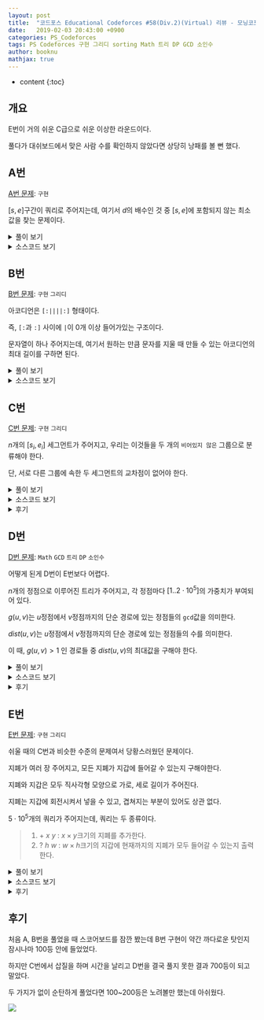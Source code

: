 ```yaml
---
layout: post
title:  "코드포스 Educational Codeforces #58(Div.2)(Virtual) 리뷰 - 모닝코포"
date:   2019-02-03 20:43:00 +0900
categories: PS_Codeforces
tags: PS Codeforces 구현 그리디 sorting Math 트리 DP GCD 소인수
author: booknu
mathjax: true
---
```


* content
{:toc}

## 개요
E번이 거의 쉬운 C급으로 쉬운 이상한 라운드이다.

풀다가 대쉬보드에서 맞은 사람 수를 확인하지 않았다면 상당히 낭패를 볼 뻔 했다.

## A번

[A번 문제](http://codeforces.com/contest/1101/problem/A): `구현`

$[s, e]$구간이 쿼리로 주어지는데, 여기서 $d$의 배수인 것 중 $[s, e]$에 포함되지 않는 최소값을 찾는 문제이다.

<details>
<summary>풀이 보기</summary>
<div markdown="1">

두 가지 경우로 나누면 간단하다.

$d < s$인 경우 그냥 $d$ 자체가 답이다.

아닌 경우 $e < i \cdot d$ 중 가장 $i \cdot d$를 찾으면 된다.

</div>
</details>

<details>
<summary>소스코드 보기</summary>
<div markdown="1">

```cpp
#include <bits/stdc++.h>
using namespace std;

#ifdef LOCAL_BOOKNU
#define debug(...) cerr << "[" << #__VA_ARGS__ << "]:", debug_out(__VA_ARGS__)
#else
#define debug(...) 42
#endif

// ........................macro.......................... //
#define FOR(i, f, n) for(int (i) = (f); (i) < (int)(n); ++(i))
#define RFOR(i, f, n) for(int (i) = (f); (i) >= (int)(n); --(i))
#define pb push_back
#define emb emplace_back
#define fi first
#define se second
#define ENDL '\n'
#define sz(A) (int)(A).size()
#define ALL(A) A.begin(), A.end()
#define UNIQUE(c) (c).resize(unique(ALL(c)) - (c).begin())
#define next next9876
#define prev prev1234
typedef pair<int, int> ii;
typedef pair<int, ii> iii;
typedef vector<int> vi;
typedef vector<vi> vvi;
typedef vector<ii> vii;
typedef vector<vii> vvii;
typedef long long i64;
typedef unsigned long long ui64;
// inline i64 GCD(i64 a, i64 b) { if(b == 0) return a; return GCD(b, a % b); }
inline int getidx(const vi& ar, int x) { return lower_bound(ALL(ar), x) - ar.begin(); } // 좌표 압축에 사용: 정렬된 ar에서 x의 idx를 찾음
inline i64 GCD(i64 a, i64 b) { i64 n; if(a < b) swap(a, b); while(b != 0) { n = a % b; a = b; b = n; } return a; }
inline i64 LCM(i64 a, i64 b) { if(a == 0 || b == 0) return GCD(a, b); return a / GCD(a, b) * b; }
inline i64 CEIL(i64 n, i64 d) { return n / d + (i64)(n % d != 0); } // 음수일 때 이상하게 작동할 수 있음.
inline i64 ROUND(i64 n, i64 d) { return n / d + (i64)((n % d) * 2 >= d); }
inline i64 POW(i64 a, i64 n) {
	assert(0 <= n);
	i64 ret;
	for(ret = 1; n; a = a*a, n /= 2) { if(n%2) ret *= a; }
	return ret;
}
template <class T>
ostream& operator<<(ostream& os, vector<T> v) {
	os << "[";
	int cnt = 0;
	for(auto vv : v) { os << vv; if(++cnt < v.size()) os << ","; }
	return os << "]";
}
template <class T>
ostream& operator<<(ostream& os, set<T> v) {
	os << "[";
	int cnt = 0;
	for(auto vv : v) { os << vv; if(++cnt < v.size()) os << ","; }
	return os << "]";
}
template <class L, class R>
ostream& operator<<(ostream& os, pair<L, R> p) { return os << "(" << p.fi << "," << p.se << ")"; }
void debug_out() { cerr << endl; }
template <typename Head, typename... Tail>
void debug_out(Head H, Tail... T) { cerr << " " << H, debug_out(T...); }
// ....................................................... //

i64 s, e, x;
void input() {
	cin >> s >> e >> x;
}

int solve() {
	if(x < s) {
		cout << x << ENDL;
		return 0;
	}
	i64 d = e/x;
	if(x*d <= e) {
		cout << x*(d+1) << ENDL;
	} else {
		cout << x*d << ENDL;
	}
	return 0;
}

// ................. main .................. //
void execute() {
	int TT; cin >> TT;
	while(TT--)
	input(), solve();
}

int main(void) {
#ifdef LOCAL_BOOKNU
	freopen("input.txt", "r", stdin);
	// freopen("out.txt", "w", stdout);
#endif
	cin.tie(0), ios_base::sync_with_stdio(false);
	execute();
	return 0;
}
// ......................................... //
```

</div>
</details>

## B번

[B번 문제](http://codeforces.com/contest/1101/problem/B): `구현` `그리디`

아코디언은 `[:||||:]` 형태이다.

즉, `[:`과 `:]` 사이에 `|`이 0개 이상 들어가있는 구조이다.

문자열이 하나 주어지는데, 여기서 원하는 만큼 문자를 지울 때 만들 수 있는 아코디언의 최대 길이를 구하면 된다.

<details>
<summary>풀이 보기</summary>
<div markdown="1">

B번 문제 치고 조금 생각을 해야 하고 구현도 고려해야 할 점이 많은 문제이다.

하지만 천천히 생각해보면, `[`, `]`이 여러개 등장한다고 했을 때 가장 외곽의 `[ ]`를 남겨두는게 무조건 이득이라는 것을 알 수 있다.

`::`의 경우에도 위에서 구한 `[ ]`내에서 가장 외곽에 있는 것을 남겨두는게 무조건 이득이다.

이렇게 되면 구한 `::`안에 있는 `|`의 개수를 세서 가장 긴 아코디언을 만들면 된다.

구현할 때 조심해야 할 점은 아코디언을 만들 수 없는 경우를 따로 처리해야 한다는 것이다.

</div>
</details>

<details>
<summary>소스코드 보기</summary>
<div markdown="1">

```cpp
#include <bits/stdc++.h>
using namespace std;

#ifdef LOCAL_BOOKNU
#define debug(...) cerr << "[" << #__VA_ARGS__ << "]:", debug_out(__VA_ARGS__)
#else
#define debug(...) 42
#endif

// ........................macro.......................... //
#define FOR(i, f, n) for(int (i) = (f); (i) < (int)(n); ++(i))
#define RFOR(i, f, n) for(int (i) = (f); (i) >= (int)(n); --(i))
#define pb push_back
#define emb emplace_back
#define fi first
#define se second
#define ENDL '\n'
#define sz(A) (int)(A).size()
#define ALL(A) A.begin(), A.end()
#define UNIQUE(c) (c).resize(unique(ALL(c)) - (c).begin())
#define next next9876
#define prev prev1234
typedef pair<int, int> ii;
typedef pair<int, ii> iii;
typedef vector<int> vi;
typedef vector<vi> vvi;
typedef vector<ii> vii;
typedef vector<vii> vvii;
typedef long long i64;
typedef unsigned long long ui64;
// inline i64 GCD(i64 a, i64 b) { if(b == 0) return a; return GCD(b, a % b); }
inline int getidx(const vi& ar, int x) { return lower_bound(ALL(ar), x) - ar.begin(); } // 좌표 압축에 사용: 정렬된 ar에서 x의 idx를 찾음
inline i64 GCD(i64 a, i64 b) { i64 n; if(a < b) swap(a, b); while(b != 0) { n = a % b; a = b; b = n; } return a; }
inline i64 LCM(i64 a, i64 b) { if(a == 0 || b == 0) return GCD(a, b); return a / GCD(a, b) * b; }
inline i64 CEIL(i64 n, i64 d) { return n / d + (i64)(n % d != 0); } // 음수일 때 이상하게 작동할 수 있음.
inline i64 ROUND(i64 n, i64 d) { return n / d + (i64)((n % d) * 2 >= d); }
inline i64 POW(i64 a, i64 n) {
	assert(0 <= n);
	i64 ret;
	for(ret = 1; n; a = a*a, n /= 2) { if(n%2) ret *= a; }
	return ret;
}
template <class T>
ostream& operator<<(ostream& os, vector<T> v) {
	os << "[";
	int cnt = 0;
	for(auto vv : v) { os << vv; if(++cnt < v.size()) os << ","; }
	return os << "]";
}
template <class T>
ostream& operator<<(ostream& os, set<T> v) {
	os << "[";
	int cnt = 0;
	for(auto vv : v) { os << vv; if(++cnt < v.size()) os << ","; }
	return os << "]";
}
template <class L, class R>
ostream& operator<<(ostream& os, pair<L, R> p) { return os << "(" << p.fi << "," << p.se << ")"; }
void debug_out() { cerr << endl; }
template <typename Head, typename... Tail>
void debug_out(Head H, Tail... T) { cerr << " " << H, debug_out(T...); }
// ....................................................... //

const int MAXN = 5e5+10;
string st;
void input() {
	cin >> st;
}

int solve() {
	int s = -1, e = -1;
	FOR(i, 0, st.size()) {
		if(s == -1 && st[i] == '[') s = i;
	}
	RFOR(i, st.size()-1, 0) {
		if(e == -1 && st[i] == ']') e = i;
	}
	if(s == -1 || e == -1 || s >= e) {
		cout << -1 << ENDL;
		return 0;
	}
	int cnt = 0;
	int ss = -1, ee = -1;
	FOR(i, s, e+1) {
		if(ss == -1 && st[i] == ':') ss = i;
	}
	RFOR(i, e, s) {
		if(ee == -1 && st[i] == ':') ee = i;
	}
	if(ss == ee) {
		cout << -1 << ENDL;
		return 0;
	}
	int ans = 4;
	FOR(i, ss, ee+1) {
		if(st[i] == '|') ++ans;
	}
	cout << ans << ENDL;
	return 0;
}

// ................. main .................. //
void execute() {
	input(), solve();
}

int main(void) {
#ifdef LOCAL_BOOKNU
	freopen("input.txt", "r", stdin);
	// freopen("out.txt", "w", stdout);
#endif
	cin.tie(0), ios_base::sync_with_stdio(false);
	execute();
	return 0;
}
// ......................................... //
```

</div>
</details>

## C번

[C번 문제](http://codeforces.com/contest/1101/problem/C): `구현` `그리디`

$n$개의 $[s_i, e_i]$ 세그먼트가 주어지고, 우리는 이것들을 두 개의 `비어있지 않은` 그룹으로 분류해야 한다.

단, 서로 다른 그룹에 속한 두 세그먼트의 교차점이 없어야 한다.

<details>
<summary>풀이 보기</summary>
<div markdown="1">

어떤 세그먼트 $a$와 겹쳐지는 세그먼트들의 집합을 $A$라고 할 때, $A$는 무조건 같은 그룹에 속해야 한다.

또한 $A$와 겹쳐지는 세그먼트 또한 $a$와 같은 그룹에 속해야 하고, 이것은 겹쳐지는 세그먼트가 없을 때까지 반복된다.

그 외의 세그먼트들은 같은 그룹에 속하든, 다른 그룹에 속하든 문제가 되지 않는다.

이것을 가장 쉽게 구현할 수 있는 방법은 구간을 $s_i$순으로 정렬 후 순서대로 순회하며 앞의 구간과 겹쳐지면 무조건 같은 그룹에, 겹쳐지지 않으면 다른 그룹에 넣는 것이다.

또한 두 그룹은 `비어있지 않은` 상태여야 하기 때문에 이것에 대한 처리도 해야하는 것에 주의해야 한다.

</div>
</details>

<details>
<summary>소스코드 보기</summary>
<div markdown="1">

```cpp
#include <bits/stdc++.h>
using namespace std;

#ifdef LOCAL_BOOKNU
#define debug(...) cerr << "[" << #__VA_ARGS__ << "]:", debug_out(__VA_ARGS__)
#else
#define debug(...) 42
#endif

// ........................macro.......................... //
#define FOR(i, f, n) for(int (i) = (f); (i) < (int)(n); ++(i))
#define RFOR(i, f, n) for(int (i) = (f); (i) >= (int)(n); --(i))
#define pb push_back
#define emb emplace_back
#define fi first
#define se second
#define ENDL '\n'
#define sz(A) (int)(A).size()
#define ALL(A) A.begin(), A.end()
#define UNIQUE(c) (c).resize(unique(ALL(c)) - (c).begin())
#define next next9876
#define prev prev1234
typedef pair<int, int> ii;
typedef pair<int, ii> iii;
typedef vector<int> vi;
typedef vector<vi> vvi;
typedef vector<ii> vii;
typedef vector<vii> vvii;
typedef long long i64;
typedef unsigned long long ui64;
// inline i64 GCD(i64 a, i64 b) { if(b == 0) return a; return GCD(b, a % b); }
inline int getidx(const vi& ar, int x) { return lower_bound(ALL(ar), x) - ar.begin(); } // 좌표 압축에 사용: 정렬된 ar에서 x의 idx를 찾음
inline i64 GCD(i64 a, i64 b) { i64 n; if(a < b) swap(a, b); while(b != 0) { n = a % b; a = b; b = n; } return a; }
inline i64 LCM(i64 a, i64 b) { if(a == 0 || b == 0) return GCD(a, b); return a / GCD(a, b) * b; }
inline i64 CEIL(i64 n, i64 d) { return n / d + (i64)(n % d != 0); } // 음수일 때 이상하게 작동할 수 있음.
inline i64 ROUND(i64 n, i64 d) { return n / d + (i64)((n % d) * 2 >= d); }
inline i64 POW(i64 a, i64 n) {
	assert(0 <= n);
	i64 ret;
	for(ret = 1; n; a = a*a, n /= 2) { if(n%2) ret *= a; }
	return ret;
}
template <class T>
ostream& operator<<(ostream& os, vector<T> v) {
	os << "[";
	int cnt = 0;
	for(auto vv : v) { os << vv; if(++cnt < v.size()) os << ","; }
	return os << "]";
}
template <class T>
ostream& operator<<(ostream& os, set<T> v) {
	os << "[";
	int cnt = 0;
	for(auto vv : v) { os << vv; if(++cnt < v.size()) os << ","; }
	return os << "]";
}
template <class L, class R>
ostream& operator<<(ostream& os, pair<L, R> p) { return os << "(" << p.fi << "," << p.se << ")"; }
void debug_out() { cerr << endl; }
template <typename Head, typename... Tail>
void debug_out(Head H, Tail... T) { cerr << " " << H, debug_out(T...); }
// ....................................................... //

const int MAXN = 1e5+10, RANGE = 2e5+10;
int n, ord[MAXN], ans[MAXN];
ii seg[MAXN];
vi g[2];
void input() {
	cin >> n;
	FOR(i, 0, n) cin >> seg[i].first >> seg[i].se;
}

int solve() {
	FOR(i, 0, n) ord[i] = i;
	sort(ord, ord + n, [](int u, int v) { return seg[u] < seg[v]; });
	int me = -1;
	FOR(i, 0, 2) g[i].clear();
	int cur = 0;
	FOR(j, 0, n) {
		int i = ord[j];
		if(me < seg[i].fi) {
			cur ^= 1;
		}
		me = max(seg[i].se, me);
		g[cur].pb(ord[j]);
		ans[ord[j]] = cur;
	}
	if(g[0].size() && g[1].size()) {
		FOR(i, 0, n) cout << ans[i]+1 << ' '; cout << ENDL;
	} else {
		cout << -1 << ENDL;
	}
	return 0;
}

// ................. main .................. //
void execute() {
	int TT; cin >> TT;
	while(TT--)
	input(), solve();
}

int main(void) {
#ifdef LOCAL_BOOKNU
	freopen("input.txt", "r", stdin);
	// freopen("out.txt", "w", stdout);
#endif
	cin.tie(0), ios_base::sync_with_stdio(false);
	execute();
	return 0;
}
// ......................................... //
```

</div>
</details>

<details>
<summary>후기</summary>
<div markdown="1">

이번에도 문제를 잘못 읽어 무려 2번이나 삽질하고 시간도 많이 날려먹었다.

`같은 그룹`에 겹쳐지는 세그먼트가 들어가면 안 되는 건줄 알고 `fenwick`도 사용하며 열심히 구현했는데 너무 허무했다.

특히 예제가 잘못 읽은 문제나 원래 문제나 똑같은 출력이 나오기 때문에 잘못을 알기까지 꽤 많은 시간이 걸렸다.

매 코포 컨테스트마다 이런 실수가 나오는데 앞으로는 좀 더 문제를 자세히 읽어야겠다.

</div>
</details>

## D번

[D번 문제](http://codeforces.com/contest/1101/problem/D): `Math` `GCD` `트리` `DP` `소인수`

어떻게 된게 D번이 E번보다 어렵다.

$n$개의 정점으로 이루어진 트리가 주어지고, 각 정점마다 $[1..2 \cdot 10^5]$의 가중치가 부여되어 있다.

$g(u, v)$는 $u$정점에서 $v$정점까지의 단순 경로에 있는 정점들의 `gcd`값을 의미한다.

$dist(u, v)$는 $u$정점에서 $v$정점까지의 단순 경로에 있는 정점들의 수를 의미한다.

이 때, $g(u, v) > 1$ 인 경로들 중 $dist(u, v)$의 최대값을 구해야 한다.

<details>
<summary>풀이 보기</summary>
<div markdown="1">

여러 수의 `gcd`가 $2$이상이라는 소리는 그들의 공통된 소인수가 하나라도 존재한다는 것이다.

즉, 공통된 소인수가 단 하나라도 있는 경로 중 최장 경로의 길이를 구해야 한다..

일단 공통 소인수라는 조건 없이 최장 경로를 구하는 것은 간단한 `Tree DP`로 해결이 가능하다.

> $dp[u] = max(path({sub}_u, u))$

DP값을 채울 때는 `Bottom-Up` 방식으로 $dp[u] = 1 + max(dp[{child}_u])$로 채워나가면 된다.

또한 실제 최장 경로를 구할 때는 모든 정점 $u$에서 $dp[{child}_u]$값 중 가장 큰 $2$개를 골라 더한 것들 중 최대값을 찾으면 된다.

(사실 DP까지도 필요 없지만, 다음 문제 해결을 위해 이렇게 적었다.)

하지만, 이 문제에서는 그런 경로 중 공통된 소인수가 단 하나라도 있어야하므로, DP를 살짝 재정의 해야할 것 같다.

> $dp[u][x]$ = $path({sub}_u, u)$ 중 $x$를 공통 소인수로 하는 최대 길이

이렇게 하면 아까와 마찬가지로 `Bottom-Up` 방식으로 자식 정점들에 dp값을 미리 채워두고, 현재 $u$에서 $weight[u]$의 소인수 $x$들에 대해 $dp[u][x] = max(1 + dp[{child}_u][x])$로 dp값을 점점 채워나가면 된다.

실제 최장 경로를 구할 때에도 이전과 마찬가지로 구하면 된다.

그런데 이렇게 하면 각 정점마다 해당 소인수의 개수만큼 저장할 공간이 늘어나니까 MLE가 발생하지는 않을까?

$2 \cdot 10^5$이내의 수는 $2 \cdot 3 \cdot 5 \cdot 7 \cdot 11 \cdot 13 \cdot 17  = 510,510$이기 때문에 소인수가 최대 6개 밖에 없기 때문에 문제가 되지 않는다.

또한 $2 \cdot 10^5$개의 $2 \cdot 10^5$이내의 자연수를 빠르게 소인수분해를 할 수 있는 수단이 필요한데, 이것은 이전에 소개했던 [오일러의 체](https://booknu.github.io/2019/01/17/오일러의체/)를 활용하면 쉽게 구현할 수 있다.

마지막으로 $dp[u][x]$를 정직하게 배열로 구현해버리면 당연히 MLE가 발생하기 때문에, map으로 구현을 해줘야 한다.

</div>
</details>

<details>
<summary>소스코드 보기</summary>
<div markdown="1">

```cpp

#include <bits/stdc++.h>
using namespace std;

#ifdef LOCAL_BOOKNU
#define debug(...) cerr << "[" << #__VA_ARGS__ << "]:", debug_out(__VA_ARGS__)
#else
#define debug(...) 42
#endif

// ........................macro.......................... //
#define FOR(i, f, n) for(int (i) = (f); (i) < (int)(n); ++(i))
#define RFOR(i, f, n) for(int (i) = (f); (i) >= (int)(n); --(i))
#define pb push_back
#define emb emplace_back
#define fi first
#define se second
#define ENDL '\n'
#define sz(A) (int)(A).size()
#define ALL(A) A.begin(), A.end()
#define UNIQUE(c) (c).resize(unique(ALL(c)) - (c).begin())
#define next next9876
#define prev prev1234
typedef pair<int, int> ii;
typedef pair<int, ii> iii;
typedef vector<int> vi;
typedef vector<vi> vvi;
typedef vector<ii> vii;
typedef vector<vii> vvii;
typedef long long i64;
typedef unsigned long long ui64;
// inline i64 GCD(i64 a, i64 b) { if(b == 0) return a; return GCD(b, a % b); }
inline int getidx(const vi& ar, int x) { return lower_bound(ALL(ar), x) - ar.begin(); } // 좌표 압축에 사용: 정렬된 ar에서 x의 idx를 찾음
inline i64 GCD(i64 a, i64 b) { i64 n; if(a < b) swap(a, b); while(b != 0) { n = a % b; a = b; b = n; } return a; }
inline i64 LCM(i64 a, i64 b) { if(a == 0 || b == 0) return GCD(a, b); return a / GCD(a, b) * b; }
inline i64 CEIL(i64 n, i64 d) { return n / d + (i64)(n % d != 0); } // 음수일 때 이상하게 작동할 수 있음.
inline i64 ROUND(i64 n, i64 d) { return n / d + (i64)((n % d) * 2 >= d); }
inline i64 POW(i64 a, i64 n) {
	assert(0 <= n);
	i64 ret;
	for(ret = 1; n; a = a*a, n /= 2) { if(n%2) ret *= a; }
	return ret;
}
template <class T> ostream& operator<<(ostream& os, vector<T> v) {
	os << "[";
	int cnt = 0;
	for(auto vv : v) { os << vv; if(++cnt < v.size()) os << ","; }
	return os << "]";
}
template <class T> ostream& operator<<(ostream& os, set<T> v) {
	os << "[";
	int cnt = 0;
	for(auto vv : v) { os << vv; if(++cnt < v.size()) os << ","; }
	return os << "]";
}
template <class L, class R> ostream& operator<<(ostream& os, pair<L, R> p) { return os << "(" << p.fi << "," << p.se << ")"; }
void debug_out() { cerr << endl; }
template <typename Head, typename... Tail> void debug_out(Head H, Tail... T) { cerr << " " << H, debug_out(T...); }
// ....................................................... //

const int MAXN = 2e5+10, RANGE = 2e5+10;
int n, ar[MAXN], pn, spf[RANGE], pr[RANGE], par[MAXN], ans;
map<int, int> dp[MAXN];
vi g[MAXN], pf[RANGE];
void input() {
	cin >> n;
	FOR(i, 0, n) cin >> ar[i];
	FOR(i, 0, n-1) {
		int u, v; cin >> u >> v; --u, --v;
		g[u].pb(v);
		g[v].pb(u);
	}
}

void eulerSieve() {
	FOR(x, 2, RANGE) {
		if(!spf[x]) spf[x] = pr[pn++] = x;
		for(int j = 0; x*pr[j] < RANGE; ++j) {
			spf[x*pr[j]] = pr[j];
			if(x % pr[j] == 0) break; 
		}
	}
	FOR(i, 2, RANGE) {
		int x = i;
		while(spf[x]) {
			int cur = spf[x];
			pf[i].pb(cur);
			while(x % cur == 0) x /= cur;
		}
	}
}

void f(int u) {
	for(int v : g[u]) if(par[u] != v) par[v] = u, f(v);
	for(int x : pf[ar[u]]) {
		int fir = 0, sec = 0;
		for(int v : g[u]) {
			if(par[v] == u) {
				sec = max(sec, dp[v][x]);
				if(fir < sec) swap(fir, sec);;
			}
		}
		dp[u][x] = 1+fir;
		ans = max(ans, 1 + fir + sec);
	}
}

int solve() {
	eulerSieve();
	memset(par, -1, sizeof(par));
	par[0] = MAXN;
	f(0);
 	cout << ans << ENDL;
	return 0;
}

// ................. main .................. //
void execute() {
	
	input(), solve();
}

int main(void) {
#ifdef LOCAL_BOOKNU
	freopen("input.txt", "r", stdin);
	// freopen("out.txt", "w", stdout);
#endif
	cin.tie(0), ios_base::sync_with_stdio(false);
	execute();
	return 0;
}
// ......................................... //

```

</div>
</details>

<details>
<summary>후기</summary>
<div markdown="1">

C번에서 죽을 쒀서 쉬웠던 E번 솔브 속도가 느려졌다.

따라서 이대로 라운드가 끝나버리면 700등이 돼 버리는데, 만약 D번을 늦게라도 풀면 200~400등까지는 노려볼만 했다.

`Tree DP`문제라는 것을 감을 잡고 소인수를 이용하면 상태공간을 많이 줄일 수 있다는 것을 알고 열심히 구현했지만, 중간에 DP 업데이트를 실수해서 시간 내에 AC를 받지 못해 아쉬웠다.

계속 코드를 보면서 "맞는데 왜 틀렸지?"라고 생각했는데, 코포를 끝내고 샤워를 하던 도중에 DP값 업데이트와 ans값 업데이트는 따로 해줬어야 한다는 것을 알고 너무 아쉬웠다.

즉, 내가 처음에 짰던 코드는 아래와 같은데

```cpp
...
ans = max(ans, dp[u][x] = 1 + fir + sec);
```

이렇게 해버리면 $dp[u][x]$는 "$u$를 지나고, 공통 소인수가 $x$인 경로의 최장길이"가 되어버린다.

따라서 아래와 같이 $u$에서는 아래 1개의 경로 값만을 받아와야만 했다.

```cpp
...
dp[u][x] = 1+fir;
ans = max(ans, 1+fir+sec);
```

</div>
</details>

## E번

[E번 문제](http://codeforces.com/contest/1101/problem/E): `구현` `그리디`

쉬울 때의 C번과 비슷한 수준의 문제여서 당황스러웠던 문제이다.

지폐가 여러 장 주어지고, 모든 지폐가 지갑에 들어갈 수 있는지 구해야한다.

지폐와 지갑은 모두 직사각형 모양으로 가로, 세로 길이가 주어진다.

지폐는 지갑에 회전시켜서 넣을 수 있고, 겹쳐지는 부분이 있어도 상관 없다.

$5 \cdot 10^5$개의 쿼리가 주어지는데, 쿼리는 두 종류이다.

> 1. $+\ x\ y$ : $x \times y$크기의 지폐를 추가한다.
> 2. $?\ h\ w$ : $w \times h$크기의 지갑에 현재까지의 지폐가 모두 들어갈 수 있는지 출력한다.

<details>
<summary>풀이 보기</summary>
<div markdown="1">

지폐를 회전시키지 않는다고 생각하면 단순히 현재까지의 지폐 중 $max(x_{i..n})$, $max(y_{i..n})$이 지갑에 들어가는지를 알아보면 된다.

하지만 회전시켜야 하는 경우를 고려해야 하는데, 이것은 지폐던 지갑이던 놓는 방향을 무조건 $w \leq h$인 방향으로 놓도록 강제하면 위와 같은 방법으로 해결 할 수 있다.

</div>
</details>

<details>
<summary>소스코드 보기</summary>
<div markdown="1">

```cpp
#include <bits/stdc++.h>
using namespace std;

#ifdef LOCAL_BOOKNU
#define debug(...) cerr << "[" << #__VA_ARGS__ << "]:", debug_out(__VA_ARGS__)
#else
#define debug(...) 42
#endif

// ........................macro.......................... //
#define FOR(i, f, n) for(int (i) = (f); (i) < (int)(n); ++(i))
#define RFOR(i, f, n) for(int (i) = (f); (i) >= (int)(n); --(i))
#define pb push_back
#define emb emplace_back
#define fi first
#define se second
#define ENDL '\n'
#define sz(A) (int)(A).size()
#define ALL(A) A.begin(), A.end()
#define UNIQUE(c) (c).resize(unique(ALL(c)) - (c).begin())
#define next next9876
#define prev prev1234
typedef pair<int, int> ii;
typedef pair<int, ii> iii;
typedef vector<int> vi;
typedef vector<vi> vvi;
typedef vector<ii> vii;
typedef vector<vii> vvii;
typedef long long i64;
typedef unsigned long long ui64;
// inline i64 GCD(i64 a, i64 b) { if(b == 0) return a; return GCD(b, a % b); }
inline int getidx(const vi& ar, int x) { return lower_bound(ALL(ar), x) - ar.begin(); } // 좌표 압축에 사용: 정렬된 ar에서 x의 idx를 찾음
inline i64 GCD(i64 a, i64 b) { i64 n; if(a < b) swap(a, b); while(b != 0) { n = a % b; a = b; b = n; } return a; }
inline i64 LCM(i64 a, i64 b) { if(a == 0 || b == 0) return GCD(a, b); return a / GCD(a, b) * b; }
inline i64 CEIL(i64 n, i64 d) { return n / d + (i64)(n % d != 0); } // 음수일 때 이상하게 작동할 수 있음.
inline i64 ROUND(i64 n, i64 d) { return n / d + (i64)((n % d) * 2 >= d); }
inline i64 POW(i64 a, i64 n) {
	assert(0 <= n);
	i64 ret;
	for(ret = 1; n; a = a*a, n /= 2) { if(n%2) ret *= a; }
	return ret;
}
template <class T>
ostream& operator<<(ostream& os, vector<T> v) {
	os << "[";
	int cnt = 0;
	for(auto vv : v) { os << vv; if(++cnt < v.size()) os << ","; }
	return os << "]";
}
template <class T>
ostream& operator<<(ostream& os, set<T> v) {
	os << "[";
	int cnt = 0;
	for(auto vv : v) { os << vv; if(++cnt < v.size()) os << ","; }
	return os << "]";
}
template <class L, class R>
ostream& operator<<(ostream& os, pair<L, R> p) { return os << "(" << p.fi << "," << p.se << ")"; }
void debug_out() { cerr << endl; }
template <typename Head, typename... Tail>
void debug_out(Head H, Tail... T) { cerr << " " << H, debug_out(T...); }
// ....................................................... //

int QQ;
void input() {
	cin >> QQ;
}

int solve() {
	int mx = 0, my = 0;
	while(QQ--) {
		char typ; cin >> typ;
		if(typ == '+') {
			int x, y; cin >> x >> y;
			if(x > y) swap(x, y);
			mx = max(x, mx), my = max(y, my);
		} else {
			int x, y; cin >> x >> y;
			if(x > y) swap(x, y);
			if(x >= mx && y >= my) cout << "YES" << ENDL;
			else cout << "NO" << ENDL;
		}
	}
	return 0;
}

// ................. main .................. //
void execute() {
	input(), solve();
}

int main(void) {
#ifdef LOCAL_BOOKNU
	freopen("input.txt", "r", stdin);
	// freopen("out.txt", "w", stdout);
#endif
	cin.tie(0), ios_base::sync_with_stdio(false);
	execute();
	return 0;
}
// ......................................... //
```

</div>
</details>

<details>
<summary>후기</summary>
<div markdown="1">

C번에서 삽질하느라 이 문제를 읽는 시간이 느려졌지만, 문제가 너무 쉬워 6분만에 풀었다.

코드를 짜면서도 "정말 이게 답인가? 뭔가 함정이 있는게 아닌가?" 싶을 정도였다.

개인적으로 이렇게 난이도가 뒤죽박죽인 문제는 안 나왔으면 좋겠다.

</div>
</details>

## 후기
처음 A, B번을 풀었을 때 스코어보드를 잠깐 봤는데 B번 구현이 약간 까다로운 탓인지 잠시나마 100등 안에 들었었다.

하지만 C번에서 삽질을 하며 시간을 날리고 D번을 결국 풀지 못한 결과 700등이 되고 말았다.

두 가지가 없이 순탄하게 풀었다면 100~200등은 노려볼만 했는데 아쉬웠다.

![]({{site.url}}/img/190203_ECF58/standings.png)